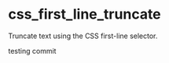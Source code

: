 css_first_line_truncate
=======================

Truncate text using the CSS first-line selector.

testing commit